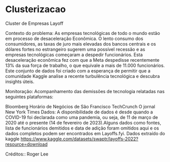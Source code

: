 # Clusterizacao
Cluster de Empresas Layoff

Contexto do problema: As empresas tecnológicas de todo o mundo estão em processo de desaceleração Econômica. O lento consumo dos consumidores, as taxas de juro mais elevadas dos bancos centrais e os dólares fortes no estrangeiro sugerem uma possível recessão e as empresas tecnológicas começaram a despedir funcionários. Esta desaceleração econômica fez com que a Meta despedisse recentemente 13% da sua força de trabalho, o que equivale a mais de 11.000 funcionários. Este conjunto de dados foi criado com a esperança de permitir que a comunidade Kaggle analise a recente turbulência tecnológica e descubra insights úteis.

Monitoração: Acompanhamento das demissões de tecnologia relatadas nas seguintes plataformas:

Bloomberg
Horário de Negócios de São Francisco
TechCrunch
O jornal New York Times
Dados: A disponibilidade de dados é desde quando a COVID-19 foi declarada como uma pandemia, ou seja, de 11 de março de 2020 até o presente (14 de fevereiro de 2023).Alguns dados como fontes, lista de funcionários demitidos e data de adição foram omitidos aqui e os dados completos podem ser encontrados em Layoffs.fyi. Dados extraído do kaggle https://www.kaggle.com/datasets/swaptr/layoffs-2022?resource=download

Créditos:: Roger Lee
